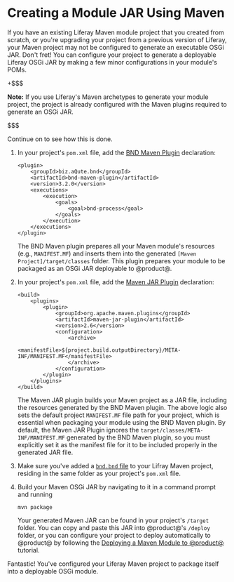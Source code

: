 # Creating a Module JAR Using Maven

If you have an existing Liferay Maven module project that you created from
scratch, or you're upgrading your project from a previous version of
Liferay, your Maven project may not be configured to generate an executable OSGi
JAR. Don't fret! You can configure your project to generate a deployable Liferay
OSGi JAR by making a few minor configurations in your module's POMs.

+$$$

**Note:** If you use Liferay's Maven archetypes to generate your module project,
the project is already configured with the Maven plugins required to generate an
OSGi JAR.

$$$

Continue on to see how this is done.

1.  In your project's `pom.xml` file, add the
    [BND Maven Plugin](http://njbartlett.name/2015/03/27/announcing-bnd-maven-plugin.html)
    declaration:

        <plugin>
            <groupId>biz.aQute.bnd</groupId>
            <artifactId>bnd-maven-plugin</artifactId>
            <version>3.2.0</version>
            <executions>
                <execution>
                    <goals>
                        <goal>bnd-process</goal>
                    </goals>
                </execution>
            </executions>
        </plugin>

    The BND Maven plugin prepares all your Maven module's resources (e.g.,
    `MANIFEST.MF`) and inserts them into the generated
    `[Maven Project]/target/classes` folder. This plugin prepares your module to
    be packaged as an OSGi JAR deployable to @product@.

2.  In your project's `pom.xml` file, add the
    [Maven JAR Plugin](http://maven.apache.org/plugins/maven-jar-plugin/)
    declaration:

        <build>
            <plugins>
                <plugin>
                    <groupId>org.apache.maven.plugins</groupId>
                    <artifactId>maven-jar-plugin</artifactId>
                    <version>2.6</version>
                    <configuration>
                        <archive>
                            <manifestFile>${project.build.outputDirectory}/META-INF/MANIFEST.MF</manifestFile>
                        </archive>
                    </configuration>
                </plugin>
            </plugins>
        </build>

    The Maven JAR plugin builds your Maven project as a JAR file, including the
    resources generated by the BND Maven plugin. The above logic also sets the
    default project `MANIFEST.MF` file path for your project, which is essential
    when packaging your module using the BND Maven plugin. By default, the Maven
    JAR Plugin ignores the `target/classes/META-INF/MANIFEST.MF` generated by
    the BND Maven plugin, so you must explicitly set it as the manifest file for
    it to be included properly in the generated JAR file.

3.  Make sure you've added a [`bnd.bnd` file](http://bnd.bndtools.org/) to your
    Lifray Maven project, residing in the same folder as your project's
    `pom.xml` file.

4.  Build your Maven OSGi JAR by navigating to it in a command prompt and
    running

        mvn package

    Your generated Maven JAR can be found in your project's `/target` folder.
    You can copy and paste this JAR into @product@'s `/deploy` folder, or you
    can configure your project to deploy automatically to @product@ by following
    the
    [Deploying a Maven Module to @product@](/develop/tutorials/-/knowledge_base/7-0/deploying-a-maven-module-to-liferay)
    tutorial.

Fantastic! You've configured your Liferay Maven project to package itself into a
deployable OSGi module.
